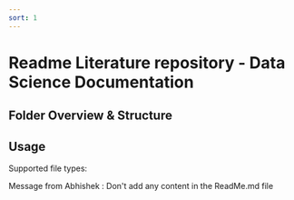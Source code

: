 ```yaml
---
sort: 1
---
```


# Readme Literature repository - Data Science Documentation

## Folder Overview & Structure

## Usage
Supported file types:


Message from Abhishek : Don't add any content in the ReadMe.md file

